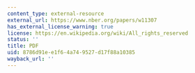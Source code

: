 ```yaml
---
content_type: external-resource
external_url: https://www.nber.org/papers/w11307
has_external_license_warning: true
license: https://en.wikipedia.org/wiki/All_rights_reserved
status: ''
title: PDF
uid: 8786d91e-e1f6-4a74-9527-d17f88a10385
wayback_url: ''
---
```

